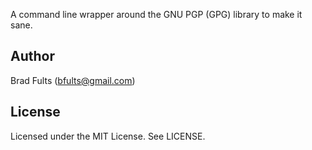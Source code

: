 A command line wrapper around the GNU PGP (GPG) library to make it sane.

## Author

Brad Fults (bfults@gmail.com)

## License

Licensed under the MIT License. See LICENSE.

